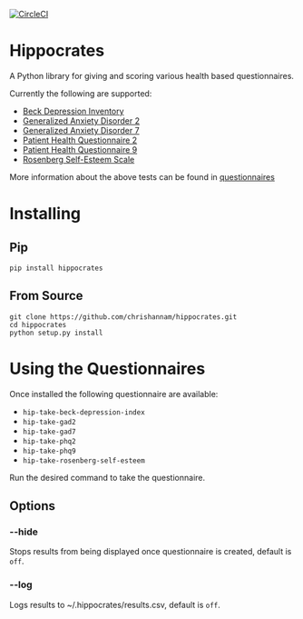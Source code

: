 [![CircleCI](https://circleci.com/gh/chrishannam/hippocrates/tree/master.svg?style=svg)](https://circleci.com/gh/chrishannam/hippocrates/tree/master)

# Hippocrates
A Python library for giving and scoring various health based questionnaires.

Currently the following are supported:
* [Beck Depression Inventory](https://en.wikipedia.org/wiki/Beck_Depression_Inventory)
* [Generalized Anxiety Disorder 2](https://en.wikipedia.org/wiki/Generalized_anxiety_disorder)
* [Generalized Anxiety Disorder 7](https://en.wikipedia.org/wiki/Generalized_Anxiety_Disorder_7)
* [Patient Health Questionnaire 2](https://en.wikipedia.org/wiki/Patient_Health_Questionnaire#2-item_depression_screener)
* [Patient Health Questionnaire 9](https://en.wikipedia.org/wiki/PHQ-9)
* [Rosenberg Self-Esteem Scale](https://en.wikipedia.org/wiki/Rosenberg_self-esteem_scale)

More information about the above tests can be found in [questionnaires](docs/questionnaires.md)

# Installing
## Pip
`pip install hippocrates`

## From Source
```
git clone https://github.com/chrishannam/hippocrates.git
cd hippocrates
python setup.py install
```


# Using the Questionnaires
Once installed the following questionnaire are available:

* `hip-take-beck-depression-index`
* `hip-take-gad2`
* `hip-take-gad7`
* `hip-take-phq2`
* `hip-take-phq9`
* `hip-take-rosenberg-self-esteem`

Run the desired command to take the questionnaire.

## Options

### --hide
Stops results from being displayed once questionnaire is created, default is `off`.

### --log
Logs results to ~/.hippocrates/results.csv, default is `off`.
